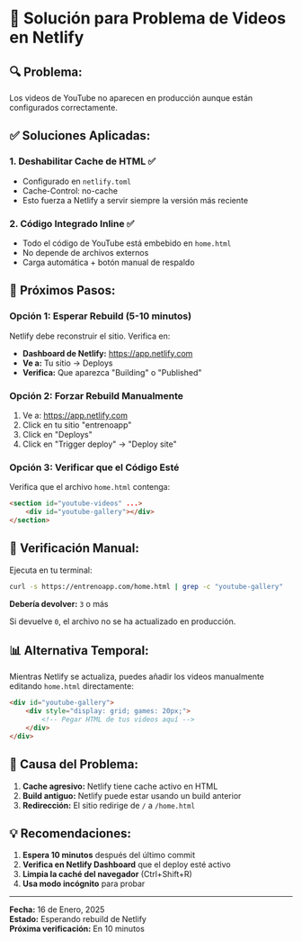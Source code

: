# 🚀 Solución para Problema de Videos en Netlify

## 🔍 **Problema:**
Los videos de YouTube no aparecen en producción aunque están configurados correctamente.

## ✅ **Soluciones Aplicadas:**

### **1. Deshabilitar Cache de HTML** ✅
- Configurado en `netlify.toml`
- Cache-Control: no-cache
- Esto fuerza a Netlify a servir siempre la versión más reciente

### **2. Código Integrado Inline** ✅
- Todo el código de YouTube está embebido en `home.html`
- No depende de archivos externos
- Carga automática + botón manual de respaldo

## 🎯 **Próximos Pasos:**

### **Opción 1: Esperar Rebuild (5-10 minutos)**
Netlify debe reconstruir el sitio. Verifica en:
- **Dashboard de Netlify:** https://app.netlify.com
- **Ve a:** Tu sitio → Deploys
- **Verifica:** Que aparezca "Building" o "Published"

### **Opción 2: Forzar Rebuild Manualmente**
1. Ve a: https://app.netlify.com
2. Click en tu sitio "entrenoapp"
3. Click en "Deploys"
4. Click en "Trigger deploy" → "Deploy site"

### **Opción 3: Verificar que el Código Esté**
Verifica que el archivo `home.html` contenga:
```html
<section id="youtube-videos" ...>
    <div id="youtube-gallery"></div>
</section>
```

## 🔧 **Verificación Manual:**

Ejecuta en tu terminal:
```bash
curl -s https://entrenoapp.com/home.html | grep -c "youtube-gallery"
```

**Debería devolver:** `3` o más

Si devuelve `0`, el archivo no se ha actualizado en producción.

## 📊 **Alternativa Temporal:**

Mientras Netlify se actualiza, puedes añadir los videos manualmente editando `home.html` directamente:

```html
<div id="youtube-gallery">
    <div style="display: grid; games: 20px;">
        <!-- Pegar HTML de tus videos aquí -->
    </div>
</div>
```

## 🎯 **Causa del Problema:**

1. **Cache agresivo:** Netlify tiene cache activo en HTML
2. **Build antiguo:** Netlify puede estar usando un build anterior
3. **Redirección:** El sitio redirige de `/` a `/home.html`

## 💡 **Recomendaciones:**

1. **Espera 10 minutos** después del último commit
2. **Verifica en Netlify Dashboard** que el deploy esté activo
3. **Limpia la caché del navegador** (Ctrl+Shift+R)
4. **Usa modo incógnito** para probar

---

**Fecha:** 16 de Enero, 2025  
**Estado:** Esperando rebuild de Netlify  
**Próxima verificación:** En 10 minutos
